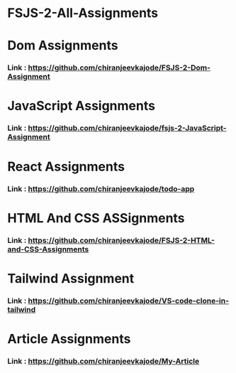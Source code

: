 # FSJS-2-All-Assignments

# Dom Assignments

### Link : https://github.com/chiranjeevkajode/FSJS-2-Dom-Assignment

# JavaScript Assignments

### Link : https://github.com/chiranjeevkajode/fsjs-2-JavaScript-Assignment

# React Assignments

### Link : https://github.com/chiranjeevkajode/todo-app

# HTML And CSS ASSignments

### Link : https://github.com/chiranjeevkajode/FSJS-2-HTML-and-CSS-Assignments

# Tailwind Assignment

### Link : https://github.com/chiranjeevkajode/VS-code-clone-in-tailwind

# Article Assignments

### Link : https://github.com/chiranjeevkajode/My-Article
